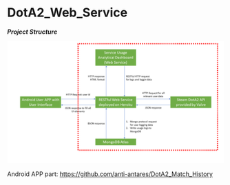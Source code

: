 # DotA2_Web_Service

***Project Structure***

<img src="Dota1.png" width="800">

Android APP part: https://github.com/anti-antares/DotA2_Match_History
